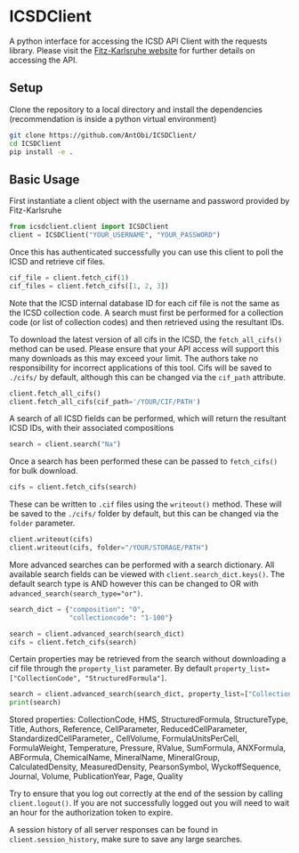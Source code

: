 # ICSDClient
A python interface for accessing the ICSD API Client with the requests library. Please visit the [Fitz-Karlsruhe website](https://icsd.fiz-karlsruhe.de/index.xhtml) for further details on accessing the API. 

## Setup

Clone the repository to a local directory and install the dependencies (recommendation is inside a python virtual environment)

```bash
git clone https://github.com/AntObi/ICSDClient/
cd ICSDClient
pip install -e .
```

## Basic Usage 

First instantiate a client object with the username and password provided by Fitz-Karlsruhe

```python
from icsdclient.client import ICSDClient
client = ICSDClient("YOUR_USERNAME", "YOUR_PASSWORD")
```

Once this has authenticated successfully you can use this client to poll the ICSD and retrieve cif files. 

```python
cif_file = client.fetch_cif(1)
cif_files = client.fetch_cifs([1, 2, 3])
```

Note that the ICSD internal database ID for each cif file is not the same as the ICSD collection code. A search must first be performed for a collection code (or list of collection codes) and then retrieved using the resultant IDs.

To download the latest version of all cifs in the ICSD, the `fetch_all_cifs()` method can be used. Please ensure that your API access will support this many downloads as this may exceed your limit. The authors take no responsibility for incorrect applications of this tool. Cifs will be saved to `./cifs/` by default, although this can be changed via the `cif_path` attribute.

```python
client.fetch_all_cifs()
client.fetch_all_cifs(cif_path='/YOUR/CIF/PATH')
```

A search of all ICSD fields can be performed, which will return the resultant ICSD IDs, with their associated compositions

```python
search = client.search("Na")
```

Once a search has been performed these can be passed to `fetch_cifs()` for bulk download.

```python
cifs = client.fetch_cifs(search)
```

These can be written to `.cif` files using the `writeout()` method. These will be saved to the `./cifs/` folder by default, but this can be changed via the `folder` parameter.

```python
client.writeout(cifs)
client.writeout(cifs, folder="/YOUR/STORAGE/PATH")
```

More advanced searches can be performed with a search dictionary. All available search fields can be viewed with `client.search_dict.keys()`. The default search type is AND however this can be changed to OR with `advanced_search(search_type="or")`. 

```python
search_dict = {"composition": "O",
               "collectioncode": "1-100"}

search = client.advanced_search(search_dict)
cifs = client.fetch_cifs(search)
```

Certain properties may be retrieved from the search without downloading a cif file through the `property_list` parameter. By default `property_list=["CollectionCode", "StructuredFormula"]`.

```python
search = client.advanced_search(search_dict, property_list=["CollectionCode", "StructuredFormula", "HMS", "CalculatedDensity"])
print(search)
```

Stored properties: CollectionCode, HMS, StructuredFormula, StructureType, Title, Authors, Reference, CellParameter, ReducedCellParameter, StandardizedCellParameter,, CellVolume, FormulaUnitsPerCell, FormulaWeight, Temperature, Pressure, RValue, SumFormula, ANXFormula, ABFormula, ChemicalName, MineralName, MineralGroup, CalculatedDensity, MeasuredDensity, PearsonSymbol, WyckoffSequence, Journal, Volume, PublicationYear, Page, Quality

Try to ensure that you log out correctly at the end of the session by calling `client.logout()`. If you are not successfully logged out you will need to wait an hour for the authorization token to expire.

A session history of all server responses can be found in `client.session_history`, make sure to save any large searches.
